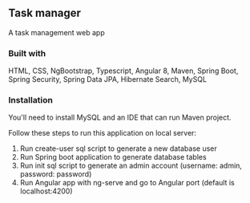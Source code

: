 ## Task manager
A task management web app

### Built with
HTML, CSS, NgBootstrap, Typescript, Angular 8, Maven, Spring Boot, Spring Security, Spring Data JPA, Hibernate Search, MySQL

### Installation
You'll need to install MySQL and an IDE that can run Maven project.

Follow these steps to run this application on local server:
1. Run create-user sql script to generate a new database user
2. Run Spring boot application to generate database tables
3. Run init sql script to generate an admin account (username: admin, password: password)
4. Run Angular app with ng-serve and go to Angular port (default is localhost:4200)







